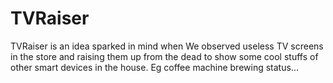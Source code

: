 # TVRaiser
TVRaiser is an idea sparked in mind when We observed useless TV screens in the store and raising them up from the dead to show some cool stuffs of other smart devices in the house. Eg coffee machine brewing status...
